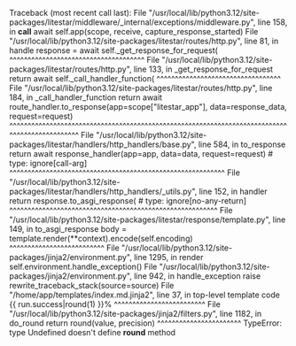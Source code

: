 Traceback (most recent call last):
  File "/usr/local/lib/python3.12/site-packages/litestar/middleware/_internal/exceptions/middleware.py", line 158, in __call__
    await self.app(scope, receive, capture_response_started)
  File "/usr/local/lib/python3.12/site-packages/litestar/routes/http.py", line 81, in handle
    response = await self._get_response_for_request(
               ^^^^^^^^^^^^^^^^^^^^^^^^^^^^^^^^^^^^^
  File "/usr/local/lib/python3.12/site-packages/litestar/routes/http.py", line 133, in _get_response_for_request
    return await self._call_handler_function(
           ^^^^^^^^^^^^^^^^^^^^^^^^^^^^^^^^^^
  File "/usr/local/lib/python3.12/site-packages/litestar/routes/http.py", line 184, in _call_handler_function
    return await route_handler.to_response(app=scope["litestar_app"], data=response_data, request=request)
           ^^^^^^^^^^^^^^^^^^^^^^^^^^^^^^^^^^^^^^^^^^^^^^^^^^^^^^^^^^^^^^^^^^^^^^^^^^^^^^^^^^^^^^^^^^^^^^^
  File "/usr/local/lib/python3.12/site-packages/litestar/handlers/http_handlers/base.py", line 584, in to_response
    return await response_handler(app=app, data=data, request=request)  # type: ignore[call-arg]
           ^^^^^^^^^^^^^^^^^^^^^^^^^^^^^^^^^^^^^^^^^^^^^^^^^^^^^^^^^^^
  File "/usr/local/lib/python3.12/site-packages/litestar/handlers/http_handlers/_utils.py", line 152, in handler
    return response.to_asgi_response(  # type: ignore[no-any-return]
           ^^^^^^^^^^^^^^^^^^^^^^^^^^^^^^^^^^^^^^^^^^^^^^^^^^^^^^^^^
  File "/usr/local/lib/python3.12/site-packages/litestar/response/template.py", line 149, in to_asgi_response
    body = template.render(**context).encode(self.encoding)
           ^^^^^^^^^^^^^^^^^^^^^^^^^^
  File "/usr/local/lib/python3.12/site-packages/jinja2/environment.py", line 1295, in render
    self.environment.handle_exception()
  File "/usr/local/lib/python3.12/site-packages/jinja2/environment.py", line 942, in handle_exception
    raise rewrite_traceback_stack(source=source)
  File "/home/app/templates/index.md.jinja2", line 37, in top-level template code
    {{ run.success|round(1) }}%
    ^^^^^^^^^^^^^^^^^^^^^^^^^
  File "/usr/local/lib/python3.12/site-packages/jinja2/filters.py", line 1182, in do_round
    return round(value, precision)
           ^^^^^^^^^^^^^^^^^^^^^^^
TypeError: type Undefined doesn't define __round__ method
